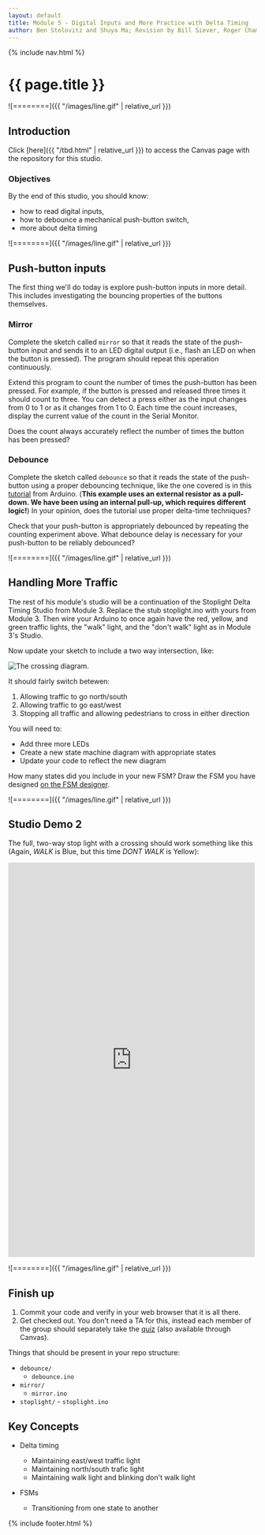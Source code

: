 ```yaml
---
layout: default
title: Module 5 - Digital Inputs and More Practice with Delta Timing
author: Ben Stolovitz and Shuya Ma; Revision by Bill Siever, Roger Chamberlain, James Orr
---
```

{% include nav.html %}

# {{ page.title }}

![========]({{ "/images/line.gif" | relative_url }})

## Introduction

Click [here]({{ "/tbd.html" | relative_url }}) to access the Canvas page with the repository for this studio.

### Objectives

By the end of this studio, you should know:

- how to read digital inputs,
- how to debounce a mechanical push-button switch,
- more about delta timing

![========]({{ "/images/line.gif" | relative_url }})

## Push-button inputs

The first thing we'll do today is explore push-button inputs in more detail.  This includes investigating the bouncing properties of the buttons themselves.

### Mirror

Complete the sketch called `mirror` so that it reads the state of the push-button input and sends it to an LED digital output (i.e., flash an LED on when the button is pressed).  The program should repeat this operation continuously.

Extend this program to count the number of times the push-button has been pressed.  For example, if the button is pressed and released three times it should count to three.  You can detect a press either as the input changes from  0 to 1 or as it changes from 1 to 0.  Each time the count increases, display the current value of the count in the Serial Monitor.

Does the count always accurately reflect the number of times the button has been pressed?  

### Debounce

Complete the sketch called `debounce` so that it reads the state of the push-button using a proper debouncing technique, like the one covered is in this [tutorial](https://arduino.cc/en/Tutorial/Debounce) from Arduino.  (**This example uses an external resistor as a pull-down. We have been using an internal pull-up, which requires different logic!**) In your opinion, does the tutorial use proper delta-time techniques?

Check that your push-button is appropriately debounced by repeating the counting experiment above.  What debounce delay is necessary for your push-button to be reliably debounced?

![========]({{ "/images/line.gif" | relative_url }})

## Handling More Traffic

The rest of his module's studio will be a continuation of the Stoplight Delta Timing Studio from Module 3. Replace the stub stoplight.ino with yours from Module 3. Then wire your Arduino to once again have the red, yellow, and green traffic lights, the "walk" light, and the "don't walk" light as in Module 3's Studio.

Now update your sketch to include a two way intersection, like:

![The crossing diagram.]({{site.url}}{{site.baseurl}}/studios/03/CrossingAnnotated.png)

It should fairly switch betewen: 
1. Allowing traffic to go north/south 
2. Allowing traffic to go east/west
3. Stopping all traffic and allowing pedestrians to cross in either direction

You will need to:
- Add three more LEDs
- Create a new state machine diagram with appropriate states
- Update your code to reflect the new diagram

How many states did you include in your new FSM?  Draw the FSM you have designed [on the FSM designer](https://wilsonem.github.io/fsm/).

![========]({{ "/images/line.gif" | relative_url }})

## Studio Demo 2 

The full, two-way stop light with a crossing should work something like this (Again, *WALK* is Blue, but this time *DONT WALK* is Yellow):

 <iframe src="https://wustl.app.box.com/embed/s/4bpv389eh14gqdi3190p11871zi61rx6" width="500" height="800" frameborder="0" allowfullscreen webkitallowfullscreen msallowfullscreen></iframe> 

![========]({{ "/images/line.gif" | relative_url }})

## Finish up

1. Commit your code and verify in your web browser that it is all there.
2. Get checked out. You don't need a TA for this, instead each member of the group should separately take the [quiz](https://wustl.instructure.com/courses/66699/quizzes/59570) (also available through Canvas).

Things that should be present in your repo structure:

<!-- <section class="tree"> -->
- `debounce/`
  - `debounce.ino`
- `mirror/`
  - `mirror.ino`
- `stoplight/`
        - `stoplight.ino`

<!-- </section> -->


## Key Concepts
- Delta timing
	- Maintaining east/west traffic light
	- Maintaining north/south trafic light
	- Maintaining walk light and blinking don't walk light

- FSMs
	- Transitioning from one state to another


{% include footer.html %}
